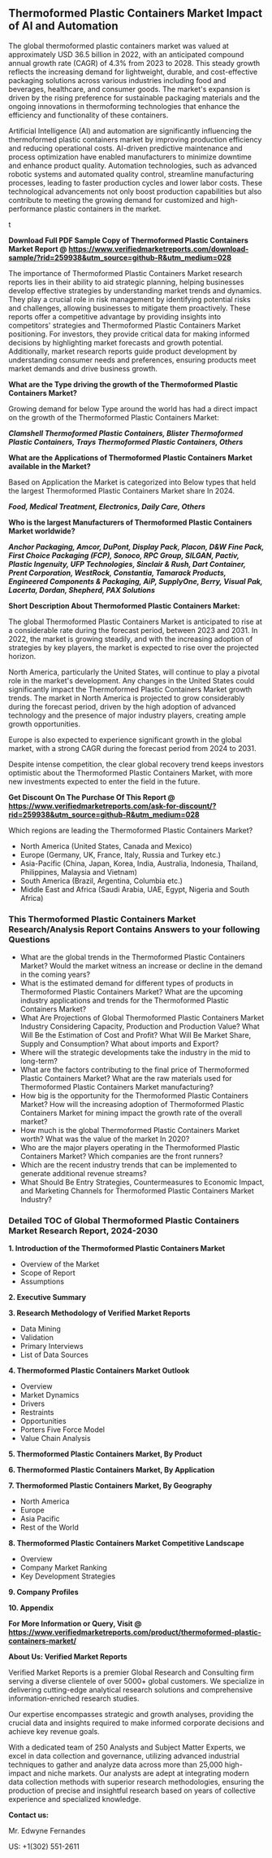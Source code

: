 <h2>Thermoformed Plastic Containers Market Impact of AI and Automation</h2><p>The global thermoformed plastic containers market was valued at approximately USD 36.5 billion in 2022, with an anticipated compound annual growth rate (CAGR) of 4.3% from 2023 to 2028. This steady growth reflects the increasing demand for lightweight, durable, and cost-effective packaging solutions across various industries including food and beverages, healthcare, and consumer goods. The market's expansion is driven by the rising preference for sustainable packaging materials and the ongoing innovations in thermoforming technologies that enhance the efficiency and functionality of these containers.</p><p>Artificial Intelligence (AI) and automation are significantly influencing the thermoformed plastic containers market by improving production efficiency and reducing operational costs. AI-driven predictive maintenance and process optimization have enabled manufacturers to minimize downtime and enhance product quality. Automation technologies, such as advanced robotic systems and automated quality control, streamline manufacturing processes, leading to faster production cycles and lower labor costs. These technological advancements not only boost production capabilities but also contribute to meeting the growing demand for customized and high-performance plastic containers in the market.</p>t</p><p id="" class=""><strong>Download Full PDF Sample Copy of Thermoformed Plastic Containers Market Report @ <a href="https://www.verifiedmarketreports.com/download-sample/?rid=259938&utm_source=github-R&utm_medium=028" target="_blank">https://www.verifiedmarketreports.com/download-sample/?rid=259938&utm_source=github-R&utm_medium=028</a></strong></p><p>The importance of&nbsp;Thermoformed Plastic Containers Market research reports lies in their ability to aid strategic planning, helping businesses develop effective strategies by understanding market trends and dynamics. They play a crucial role in risk management by identifying potential risks and challenges, allowing businesses to mitigate them proactively. These reports offer a competitive advantage by providing insights into competitors' strategies and Thermoformed Plastic Containers Market positioning. For investors, they provide critical data for making informed decisions by highlighting market forecasts and growth potential. Additionally, market research reports guide product development by understanding consumer needs and preferences, ensuring products meet market demands and drive business growth.</p><p><strong>What are the&nbsp;Type driving the growth of the Thermoformed Plastic Containers Market?</strong></p><p id="" class="">Growing demand for below Type around the world has had a direct impact on the growth of the Thermoformed Plastic Containers Market:</p><em><strong>Clamshell Thermoformed Plastic Containers, Blister Thermoformed Plastic Containers, Trays Thermoformed Plastic Containers, Others</strong></em></p><strong>What are the&nbsp;Applications&nbsp;of Thermoformed Plastic Containers Market available in the Market?</strong></p><p id="" class="">Based on Application the Market is categorized into Below types that held the largest Thermoformed Plastic Containers Market share In 2024.</p><em><strong>Food, Medical Treatment, Electronics, Daily Care, Others</strong></em></p><strong>Who is the largest Manufacturers of Thermoformed Plastic Containers Market worldwide?</strong></p><p><em><strong>Anchor Packaging, Amcor, DuPont, Display Pack, Placon, D&W Fine Pack, First Choice Packaging (FCP), Sonoco, RPC Group, SILGAN, Pactiv, Plastic Ingenuity, UFP Technologies, Sinclair & Rush, Dart Container, Prent Corporation, WestRock, Constantia, Tamarack Products, Engineered Components & Packaging, AiP, SupplyOne, Berry, Visual Pak, Lacerta, Dordan, Shepherd, PAX Solutions</strong></em></p><p id="" class=""><strong>Short Description About Thermoformed Plastic Containers Market:</strong></p><p>The global Thermoformed Plastic Containers Market is anticipated to rise at a considerable rate during the forecast period, between 2023 and 2031. In 2022, the market is growing steadily, and with the increasing adoption of strategies by key players, the market is expected to rise over the projected horizon.</p><p>North America, particularly the United States, will continue to play a pivotal role in the market's development. Any changes in the United States could significantly impact the Thermoformed Plastic Containers Market growth trends. The market in North America is projected to grow considerably during the forecast period, driven by the high adoption of advanced technology and the presence of major industry players, creating ample growth opportunities.</p><p>Europe is also expected to experience significant growth in the global market, with a strong CAGR during the forecast period from 2024 to 2031.</p><p>Despite intense competition, the clear global recovery trend keeps investors optimistic about the Thermoformed Plastic Containers Market, with more new investments expected to enter the field in the future.</p><p id="" class=""><strong>Get Discount On The Purchase Of This Report @ <a href="https://www.verifiedmarketreports.com/ask-for-discount/?rid=259938&utm_source=github-R&utm_medium=028" target="_blank">https://www.verifiedmarketreports.com/ask-for-discount/?rid=259938&utm_source=github-R&utm_medium=028</a></strong></p>Which regions are leading the Thermoformed Plastic Containers Market?</p><ul><li>North America (United States, Canada and Mexico)</li><li>Europe (Germany, UK, France, Italy, Russia and Turkey etc.)</li><li>Asia-Pacific (China, Japan, Korea, India, Australia, Indonesia, Thailand, Philippines, Malaysia and Vietnam)</li><li>South America (Brazil, Argentina, Columbia etc.)</li><li>Middle East and Africa (Saudi Arabia, UAE, Egypt, Nigeria and South Africa)</li></ul><h3 id="" class="">This Thermoformed Plastic Containers Market Research/Analysis Report Contains Answers to your following Questions</h3><ul><li>What are the global trends in the Thermoformed Plastic Containers Market? Would the market witness an increase or decline in the demand in the coming years?</li><li>What is the estimated demand for different types of products in Thermoformed Plastic Containers Market? What are the upcoming industry applications and trends for the Thermoformed Plastic Containers Market?</li><li>What Are Projections of Global Thermoformed Plastic Containers Market Industry Considering Capacity, Production and Production Value? What Will Be the Estimation of Cost and Profit? What Will Be Market Share, Supply and Consumption? What about imports and Export?</li><li>Where will the strategic developments take the industry in the mid to long-term?</li><li>What are the factors contributing to the final price of Thermoformed Plastic Containers Market? What are the raw materials used for Thermoformed Plastic Containers Market manufacturing?</li><li>How big is the opportunity for the Thermoformed Plastic Containers Market? How will the increasing adoption of Thermoformed Plastic Containers Market for mining impact the growth rate of the overall market?</li><li>How much is the global Thermoformed Plastic Containers Market worth? What was the value of the market In 2020?</li><li>Who are the major players operating in the Thermoformed Plastic Containers Market? Which companies are the front runners?</li><li>Which are the recent industry trends that can be implemented to generate additional revenue streams?</li><li>What Should Be Entry Strategies, Countermeasures to Economic Impact, and Marketing Channels for Thermoformed Plastic Containers Market Industry?</li></ul><h3 id="" class="">Detailed TOC of Global Thermoformed Plastic Containers Market Research Report, 2024-2030</h3><p id="" class=""><strong>1. Introduction of the Thermoformed Plastic Containers Market</strong></p><ul><li>Overview of the Market</li><li>Scope of Report</li><li>Assumptions</li></ul><p id="" class=""><strong>2. Executive Summary</strong></p><p id="" class=""><strong>3. Research Methodology of Verified Market Reports</strong></p><ul><li>Data Mining</li><li>Validation</li><li>Primary Interviews</li><li>List of Data Sources</li></ul><p id="" class=""><strong>4. Thermoformed Plastic Containers Market Outlook</strong></p><ul><li>Overview</li><li>Market Dynamics</li><li>Drivers</li><li>Restraints</li><li>Opportunities</li><li>Porters Five Force Model</li><li>Value Chain Analysis</li></ul><p id="" class=""><strong>5. Thermoformed Plastic Containers Market, By Product</strong></p><p id="" class=""><strong>6. Thermoformed Plastic Containers Market, By Application</strong></p><p id="" class=""><strong>7. Thermoformed Plastic Containers Market, By Geography</strong></p><ul><li>North America</li><li>Europe</li><li>Asia Pacific</li><li>Rest of the World</li></ul><p id="" class=""><strong>8. Thermoformed Plastic Containers Market Competitive Landscape</strong></p><ul><li>Overview</li><li>Company Market Ranking</li><li>Key Development Strategies</li></ul><p id="" class=""><strong>9. Company Profiles</strong></p><p id="" class=""><strong>10. Appendix</strong></p><p id="" class=""><strong>For More Information or Query, Visit @ <a href="https://www.verifiedmarketreports.com/product/thermoformed-plastic-containers-market/" target="_blank">https://www.verifiedmarketreports.com/product/thermoformed-plastic-containers-market/</a></strong></p><p id="" class=""><strong>About Us: Verified Market Reports</strong></p><p id="" class="">Verified Market Reports is a premier Global Research and Consulting firm serving a diverse clientele of over 5000+ global customers. We specialize in delivering cutting-edge analytical research solutions and comprehensive information-enriched research studies.</p><p id="" class="">Our expertise encompasses strategic and growth analyses, providing the crucial data and insights required to make informed corporate decisions and achieve key revenue goals.</p><p id="" class="">With a dedicated team of 250 Analysts and Subject Matter Experts, we excel in data collection and governance, utilizing advanced industrial techniques to gather and analyze data across more than 25,000 high-impact and niche markets. Our analysts are adept at integrating modern data collection methods with superior research methodologies, ensuring the production of precise and insightful research based on years of collective experience and specialized knowledge.</p><p id="" class=""><strong>Contact us:</strong></p><p id="" class="">Mr. Edwyne Fernandes</p><p id="" class="">US: +1(302) 551-2611</p>